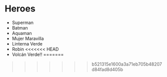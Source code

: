 # Heroes

* Superman
* Batman
* Aquaman
* Mujer Maravilla
* Linterna Verde
* Robin
<<<<<<< HEAD
* Volcán Verde!!
=======
>>>>>>> b521315e1600a3a71eb705b48207d84fad8d405b
